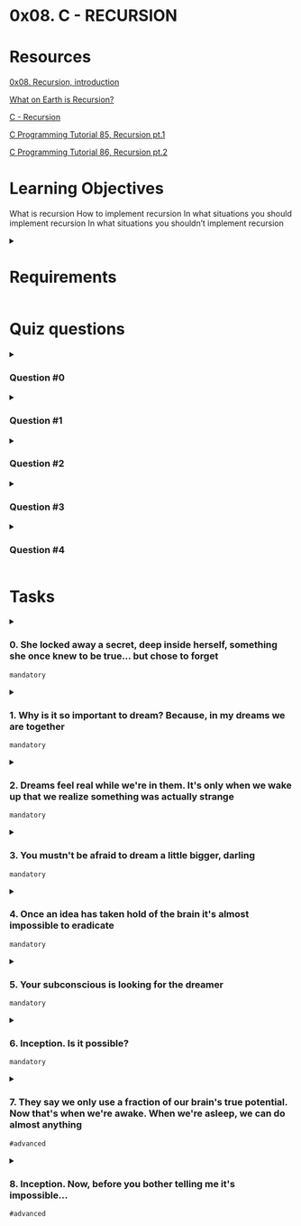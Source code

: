 # **0x08. C - RECURSION**

# Resources
[0x08. Recursion, introduction](https://s3.amazonaws.com/alx-intranet.hbtn.io/uploads/misc/2021/1/2818ba6f14f644b871dcbd746925fa15b8cd5937.pdf?X-Amz-Algorithm=AWS4-HMAC-SHA256&X-Amz-Credential=AKIARDDGGGOUSBVO6H7D%2F20230604%2Fus-east-1%2Fs3%2Faws4_request&X-Amz-Date=20230604T192619Z&X-Amz-Expires=86400&X-Amz-SignedHeaders=host&X-Amz-Signature=2ce4c803f377443ca49c25ed0f7312f1b832bc006321da70cf7ee0bea345035a)

[What on Earth is Recursion?](https://www.youtube.com/watch?v=Mv9NEXX1VHc)

[C - Recursion](https://www.tutorialspoint.com/cprogramming/c_recursion.htm)

[C Programming Tutorial 85, Recursion pt.1](https://www.youtube.com/watch?v=XGxbXMP6k8k)

[C Programming Tutorial 86, Recursion pt.2](https://www.youtube.com/watch?v=7XiIS6HobNs)

# Learning Objectives
What is recursion
How to implement recursion
In what situations you should implement recursion
In what situations you shouldn’t implement recursion

<details>
<summary>

# Requirements
</summary>

- You are not allowed to use global variables
- No more than 5 functions per file
- You are not allowed to use the standard library. Any use of functions like `printf`, `puts`, etc… is forbidden
- You are allowed to use [_putchar](https://github.com/holbertonschool/_putchar.c/blob/master/_putchar.c)
- You don’t have to push `_putchar.c`, we will use our file. If you do it won’t be taken into account
- In the following examples, the `main.c` files are shown as examples. You can use them to test your functions, but you don’t have to push them to your repo (if you do we won’t take them into account). We will use our own `main.c` files at compilation. Our `main.c` files might be different from the one shown in the examples
- The prototypes of all your functions and the prototype of the function `_putchar` should be included in your header file called `main.h`
- Don’t forget to push your header file
- **You are not allowed to use any kind of loops**
- You are not allowed to use `static` variables
</details>

# Quiz questions
<details>
<summary>

### Question #0
</summary>

What does this code print?
```
void print(int nb)
{
    printf("%d", nb);
    nb ++;
    if (nb < 10) 
    {
        print(nb);
    }
}

int main(void)
{
    print(4);
    return (0);
}
```
- [ ] 345678910
- [x] 456789
- [ ] 109876543
- [ ] 987654
</details>

<details>
<summary>

### Question #1
</summary>

What does this code print?
```
void print(int nb)
{
    printf("%d", nb);
    -- nb;
    if (nb > 0) 
    {
        print(nb);
    }
}

int main(void)
{
    print(4);
    return (0);
}
```
- [ ] 321
- [ ] 3210
- [ ] 43210
- [x] 4321
</details>

<details>
<summary>

### Question #2
</summary>

What does this code print?
```
void print(int nb)
{
    if (nb < 0) 
    {
        return;
    }
    printf("%d", nb);
    nb --;
    print(nb);
}

int main(void)
{
    print(4);
    return (0);
}
```
- [ ] 1234
- [ ] 4321
- [x] 43210
- [ ] 01234
</details>

<details>
<summary>

### Question #3
</summary>

What does this code print?
```
int print(int nb)
{
    if (nb < 0) 
    {
        return (0);
    }
    printf("%d", nb + print(nb - 1));
    nb --;
    return (nb);
}

int main(void)
{
    print(4);
    return (0);
}
```
- [ ] 01234568
- [x] 00246
- [ ] 64200
</details>

<details>
<summary>

### Question #4
</summary>

What does this code print?
```
void print(int nb)
{
    printf("%d", nb);
    nb --;
    if (nb > 0) 
    {
        print(nb);
    }
}

int main(void)
{
    print(2);
    return (0);
}
```
- [x] 21
- [ ] 210
- [ ] 12
- [ ] 012
</details>

# Tasks
<details>
<summary>

### 0. She locked away a secret, deep inside herself, something she once knew to be true... but chose to forget
`mandatory`
</summary>

Write a function that prints a string, followed by a new line.
- Prototype: `void _puts_recursion(char *s);`

FYI: The standard library provides a similar function: `puts`. Run `man puts` to learn more.
```
julien@ubuntu:~/0x08. Recursion$ cat 0-main.c
#include "main.h"

/**
 * main - check the code
 *
 * Return: Always 0.
 */
int main(void)
{
    _puts_recursion("Puts with recursion");
    return (0);
}
julien@ubuntu:~/0x08. Recursion$ gcc -Wall -pedantic -Werror -Wextra -std=gnu89 _putchar.c 0-main.c 0-puts_recursion.c -o 0-puts_recursion
julien@ubuntu:~/0x08. Recursion$ ./0-puts_recursion 
Puts with recursion
julien@ubuntu:~/0x08. Recursion$ 
```
Repo:
- GitHub repository: alx-low_level_programming
- Directory: 0x08-recursion
- File: [0-puts_recursion.c]()
</details>

<details>
<summary>

### 1. Why is it so important to dream? Because, in my dreams we are together
`mandatory`
</summary>

Write a function that prints a string in reverse.
- Prototype: `void _print_rev_recursion(char *s);`
```
julien@ubuntu:~/0x08. Recursion$ cat 1-main.c
#include "main.h"

/**
 * main - check the code
 *
 * Return: Always 0.
 */
int main(void)
{
    _print_rev_recursion("\nColton Walker");
    return (0);
}
julien@ubuntu:~/0x08. Recursion$ gcc -Wall -pedantic -Werror -Wextra -std=gnu89 _putchar.c 1-main.c 1-print_rev_recursion.c -o 1-print_rev_recursion
julien@ubuntu:~/0x08. Recursion$ ./1-print_rev_recursion 
reklaW notloC
julien@ubuntu:~/0x08. Recursion$ 
```
Repo:
- GitHub repository: alx-low_level_programming
- Directory: 0x08-recursion
- File: [1-print_rev_recursion.c]()
</details>

<details>
<summary>

### 2. Dreams feel real while we're in them. It's only when we wake up that we realize something was actually strange
`mandatory`
</summary>

Write a function that returns the length of a string.
- Prototype: `int _strlen_recursion(char *s);`

FYI: The standard library provides a similar function: `strlen`. Run `man strlen` to learn more.
```
julien@ubuntu:~/0x08. Recursion$ cat 2-main.c 
#include "main.h"
#include <stdio.h>

/**
 * main - check the code
 *
 * Return: Always 0.
 */
int main(void)
{
    int n;

    n = _strlen_recursion("Corbin Coleman");
    printf("%d\n", n);
    return (0);
}
julien@ubuntu:~/0x08. Recursion$ gcc -Wall -pedantic -Werror -Wextra -std=gnu89  2-main.c 2-strlen_recursion.c -o 2-strlen_recursion
julien@ubuntu:~/0x08. Recursion$ ./2-strlen_recursion 
14
julien@ubuntu:~/0x08. Recursion$ 
```
Repo:
- GitHub repository: alx-low_level_programming
- Directory: 0x08-recursion
- File: [2-strlen_recursion.c]()
</details>

<details>
<summary>

### 3. You mustn't be afraid to dream a little bigger, darling
`mandatory`
</summary>

Write a function that returns the factorial of a given number.
- Prototype: `int factorial(int n);`
- If `n` is lower than `0`, the function should return `-1` to indicate an error
- Factorial of `0` is `1`
```
julien@ubuntu:~/0x08. Recursion$ cat 3-main.c
#include "main.h"
#include <stdio.h>

/**
 * main - check the code
 *
 * Return: Always 0.
 */
int main(void)
{
    int r;

    r = factorial(1);
    printf("%d\n", r);
    r = factorial(5);
    printf("%d\n", r);
    r = factorial(10);
    printf("%d\n", r);
    r = factorial(-1024);
    printf("%d\n", r);
    return (0);
}
julien@ubuntu:~/0x08. Recursion$ gcc -Wall -pedantic -Werror -Wextra -std=gnu89 3-main.c 3-factorial.c -o 3-factorial
julien@ubuntu:~/0x08. Recursion$ ./3-factorial 
1
120
3628800
-1
julien@ubuntu:~/0x08. Recursion$
```
Repo:
- GitHub repository: alx-low_level_programming
- Directory: 0x08-recursion
- File: [3-factorial.c]()
</details>

<details>
<summary>

### 4. Once an idea has taken hold of the brain it's almost impossible to eradicate
`mandatory`
</summary>

Write a function that returns the value of `x` raised to the power of `y`.
- Prototype: `int _pow_recursion(int x, int y);`
- If `y` is lower than `0`, the function should return `-1`

FYI: The standard library provides a different function: `pow`. Run `man pow` to learn more.
```
julien@ubuntu:~/0x08. Recursion$ cat 4-main.c
#include "main.h"
#include <stdio.h>

/**
 * main - check the code
 *
 * Return: Always 0.
 */
int main(void)
{
    int r;

    r = _pow_recursion(1, 10);
    printf("%d\n", r);
    r = _pow_recursion(1024, 0);
    printf("%d\n", r);
    r = _pow_recursion(2, 16);
    printf("%d\n", r);
    r = _pow_recursion(5, 2);
    printf("%d\n", r);
    r = _pow_recursion(5, -2);
    printf("%d\n", r);
    r = _pow_recursion(-5, 3);
    printf("%d\n", r);
    return (0);
}
julien@ubuntu:~/0x08. Recursion$ gcc -Wall -pedantic -Werror -Wextra -std=gnu89 4-main.c 4-pow_recursion.c -o 4-pow
julien@ubuntu:~/0x08. Recursion$ ./4-pow 
1
1
65536
25
-1
-125
julien@ubuntu:~/0x08. Recursion$ 
```
Repo:
- GitHub repository: alx-low_level_programming
- Directory: 0x08-recursion
- File: [4-pow_recursion.c]()
</details>

<details>
<summary>

### 5. Your subconscious is looking for the dreamer
`mandatory`
</summary>

Write a function that returns the natural square root of a number.
- Prototype: `int _sqrt_recursion(int n);`
- If `n` does not have a natural square root, the function should return `-1`

FYI: The standard library provides a different function: `sqrt`. Run `man sqrt` to learn more.
```
julien@ubuntu:~/0x08. Recursion$ cat 5-main.c 
#include "main.h"
#include <stdio.h>

/**
 * main - check the code
 *
 * Return: Always 0.
 */
int main(void)
{
    int r;

    r = _sqrt_recursion(1);
    printf("%d\n", r);
    r = _sqrt_recursion(1024);
    printf("%d\n", r);
    r = _sqrt_recursion(16);
    printf("%d\n", r);
    r = _sqrt_recursion(17);
    printf("%d\n", r);
    r = _sqrt_recursion(25);
    printf("%d\n", r);
    r = _sqrt_recursion(-1);
    printf("%d\n", r);
    return (0);
}
julien@ubuntu:~/0x08. gcc -Wall -pedantic -Werror -Wextra -std=gnu89 5-main.c 5-sqrt_recursion.c -o 5-sqrt
julien@ubuntu:~/0x08. Recursion$ ./5-sqrt 
1
32
4
-1
5
-1
julien@ubuntu:~/0x08. Recursion$ 
```
Repo:
- GitHub repository: alx-low_level_programming
- Directory: 0x08-recursion
- File: [5-sqrt_recursion.c]()
</details>

<details>
<summary>

### 6. Inception. Is it possible?
`mandatory`
</summary>

Write a function that returns `1` if the input integer is a [prime number](https://en.wikipedia.org/wiki/Prime_number), otherwise return `0`.
- Prototype: `int is_prime_number(int n);`
```
julien@ubuntu:~/0x08. Recursion$ cat 6-main.c
#include "main.h"
#include <stdio.h>

/**
 * main - check the code
 *
 * Return: Always 0.
 */
int main(void)
{
    int r;

    r = is_prime_number(1);
    printf("%d\n", r);
    r = is_prime_number(1024);
    printf("%d\n", r);
    r = is_prime_number(16);
    printf("%d\n", r);
    r = is_prime_number(17);
    printf("%d\n", r);
    r = is_prime_number(25);
    printf("%d\n", r);
    r = is_prime_number(-1);
    printf("%d\n", r);
    r = is_prime_number(113);
    printf("%d\n", r);
    r = is_prime_number(7919);
    printf("%d\n", r);
    return (0);
}
julien@ubuntu:~/0x08. Recursion$ gcc -Wall -pedantic -Werror -Wextra -std=gnu89 6-main.c 6-is_prime_number.c -o 6-prime
julien@ubuntu:~/0x08. Recursion$ ./6-prime 
0
0
0
1
0
0
1
1
julien@ubuntu:~/0x08. Recursion$ 
```
Repo:
- GitHub repository: alx-low_level_programming
- Directory: 0x08-recursion
- File: [6-is_prime_number.c]()
</details>

<details>
<summary>

### 7. They say we only use a fraction of our brain's true potential. Now that's when we're awake. When we're asleep, we can do almost anything
`#advanced`
</summary>

Write a function that returns `1` if a string is a palindrome and `0` if not.
- Prototype: `int is_palindrome(char *s);`
- An empty string is a palindrome
```
julien@ubuntu:~/0x08. Recursion$ cat 100-main.c
#include "main.h"
#include <stdio.h>

/**
 * main - check the code
 *
 * Return: Always 0.
 */
int main(void)
{
    int r;

    r = is_palindrome("level");
    printf("%d\n", r);
    r = is_palindrome("redder");
    printf("%d\n", r);
    r = is_palindrome("test");
    printf("%d\n", r);
    r = is_palindrome("step on no pets");
    printf("%d\n", r);
    return (0);
}
julien@ubuntu:~/0x08. Recursion$ gcc -Wall -pedantic -Werror -Wextra -std=gnu89 100-main.c 100-is_palindrome.c -o 100-palindrome
julien@ubuntu:~/0x08. Recursion$ ./100-palindrome 
1
1
0
1
julien@ubuntu:~/0x08. Recursion$
```
Repo:
- GitHub repository: alx-low_level_programming
- Directory: 0x08-recursion
- File: [100-is_palindrome.c]()
</details>

<details>
<summary>

### 8. Inception. Now, before you bother telling me it's impossible...
`#advanced`
</summary>

Write a function that compares two strings and returns `1` if the strings can be considered identical, otherwise return `0`.

- Prototype: `int wildcmp(char *s1, char *s2);`
- `s2` can contain the special character *.
- The special char `*` can replace any string (including an empty string)
```
julien@ubuntu:~/0x08. Recursion$ cat 101-main.c
#include "main.h"
#include <stdio.h>

/**
 * main - check the code
 *
 * Return: Always 0.
 */
int main(void)
{
    int r;

    r = wildcmp("main.c", "*.c");
    printf("%d\n", r);
    r = wildcmp("main.c", "m*a*i*n*.*c*");
    printf("%d\n", r);
    r = wildcmp("main.c", "main.c");
    printf("%d\n", r);
    r = wildcmp("main.c", "m*c");
    printf("%d\n", r);
    r = wildcmp("main.c", "ma********************************c");
    printf("%d\n", r);
    r = wildcmp("main.c", "*");
    printf("%d\n", r);
    r = wildcmp("main.c", "***");
    printf("%d\n", r);
    r = wildcmp("main.c", "m.*c");
    printf("%d\n", r);
    r = wildcmp("main.c", "**.*c");
    printf("%d\n", r);
    r = wildcmp("main-main.c", "ma*in.c");
    printf("%d\n", r);
    r = wildcmp("main", "main*d");
    printf("%d\n", r);
    r = wildcmp("abc", "*b");
    printf("%d\n", r);
    return (0);
}
julien@ubuntu:~/0x08. Recursion$ gcc -Wall -pedantic -Werror -Wextra -std=gnu89 101-main.c 101-wildcmp.c -o 101-wildcmp
julien@ubuntu:~/0x08. Recursion$ ./101-wildcmp 
1
1
1
1
1
1
1
0
1
1
0
0
julien@ubuntu:~/0x08. Recursion$ 
```
Repo:
- GitHub repository: alx-low_level_programming
- Directory: 0x08-recursion
- File: [101-wildcmp.c]()
</details>